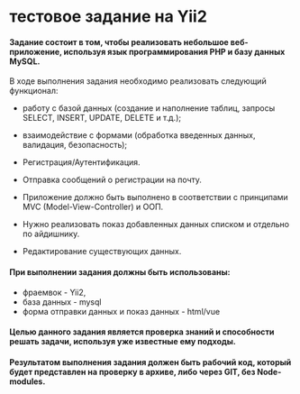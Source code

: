 # тестовое задание на Yii2

#### Задание состоит в том, чтобы реализовать небольшое веб-приложение, используя язык программирования PHP и базу данных MySQL.

В ходе выполнения задания необходимо реализовать следующий функционал:
* работу с базой данных (создание и наполнение таблиц, запросы SELECT, INSERT, UPDATE, DELETE и т.д.);
* взаимодействие с формами (обработка введенных данных, валидация, безопасность);
* Регистрация/Аутентификация.
* Отправка сообщений о регистрации на почту.


* Приложение должно быть выполнено в соответствии с принципами MVC (Model-View-Controller) и ООП.
* Нужно реализовать показ добавленных данных списком и отдельно по айдишнику.
* Редактирование существующих данных.

#### При выполнении задания должны быть использованы:

* фраемвок - Yii2,
* база данных - mysql
* форма отправки данных и показ данных - html/vue

#### Целью данного задания является проверка знаний и способности решать задачи, используя уже известные ему подходы.

#### Результатом выполнения задания должен быть рабочий код, который будет представлен на проверку в архиве, либо через GIT, без Node-modules.